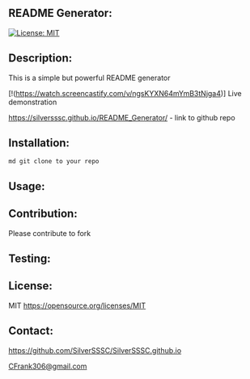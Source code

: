 ## README Generator:
  [![License: MIT](https://img.shields.io/badge/License-MIT-blue.svg)](https://opensource.org/licenses/MIT)

  ## Description:
  This is a simple but powerful README generator

[!(https://watch.screencastify.com/v/ngsKYXN64mYmB3tNjga4)] Live demonstration

https://silversssc.github.io/README_Generator/ - link to github repo

  ## Installation:
  ``` md git clone to your repo ```


  ## Usage:
  

  ## Contribution:
  Please contribute to fork

  ## Testing:
  

  ## License:
  MIT
  https://opensource.org/licenses/MIT

  ## Contact:
  https://github.com/SilverSSSC/SilverSSSC.github.io
  
  CFrank306@gmail.com

